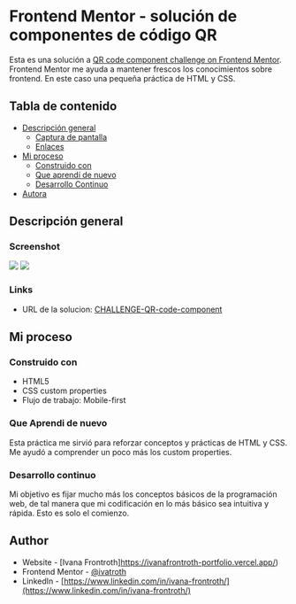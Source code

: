 # Frontend Mentor - solución de componentes de código QR

Esta es una solución a [QR code component challenge on Frontend Mentor](https://www.frontendmentor.io/challenges/qr-code-component-iux_sIO_H). Frontend Mentor me ayuda a mantener frescos los conocimientos sobre frontend. En este caso una pequeña práctica de HTML y CSS.

## Tabla de contenido

- [Descripción general](#overview)
  - [Captura de pantalla](#screenshot)
  - [Enlaces](#links)
- [Mi proceso](#my-process)
  - [Construido con](#built-with)
  - [Que aprendí de nuevo](#what-i-learned)
  - [Desarrollo Continuo](#continued-development)
- [Autora](#author)


## Descripción general

### Screenshot

![](./design/Diseño-de-Escritorio.jpg)
![](./design/Diseño-de-Mobil.jpg)


### Links

- URL de la solucion: [CHALLENGE-QR-code-component](https://ivatroth.github.io/CHALLENGE-QR-code-component/)

## Mi proceso

### Construido con

- HTML5
- CSS custom properties
- Flujo de trabajo: Mobile-first

### Que Aprendi de nuevo

Esta práctica me sirvió para reforzar conceptos y prácticas de HTML y CSS. Me ayudó a comprender un poco más los custom properties.

### Desarrollo continuo

Mi objetivo es fijar mucho más los conceptos básicos de la programación web, de tal manera que mi codificación en lo más básico sea intuitiva y rápida. Esto es solo el comienzo.

## Author

- Website - [Ivana Frontroth]https://ivanafrontroth-portfolio.vercel.app/)
- Frontend Mentor - [@ivatroth](https://www.frontendmentor.io/profile/Ivatroth)
- LinkedIn - [https://www.linkedin.com/in/ivana-frontroth/](https://www.linkedin.com/in/ivana-frontroth/)

